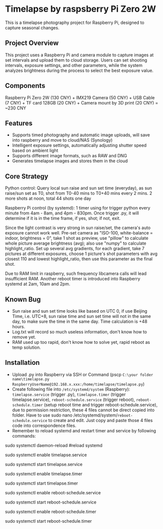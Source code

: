 # Timelapse by raspsberry Pi Zero 2W
This is a timelapse photography project for Raspberry Pi, designed to capture seasonal changes.

## Project Overview
This project uses a Raspberry Pi and camera module to capture images at set intervals and upload them to cloud storage. Users can set shooting intervals, exposure settings, and other parameters, while the system analyzes brightness during the process to select the best exposure value.

## Components
Raspberry Pi Zero 2W (130 CNY) + IMX219 Camera (50 CNY) + USB Cable (7 CNY) + TF card 128GB (20 CNY) + Camera mount by 3D print (20 CNY) = ~230 CNY

## Features
- Supports timed photography and automatic image uploads, will save into raspberry and move to cloud/NAS (Synology)
- Intelligent exposure settings, automatically adjusting shutter speed based on ambient light
- Supports different image formats, such as RAW and DNG
- Generates timelapse images and stores them in the cloud

## Core Strategy
Python control: Query local sun raise and sun set time (everyday), as sun raise/sun set as T0, shot from T0-40 mins to T0+40 mins every 2 mins. 2 more shots at noon, total 44 shots one day

Raspberry Pi control (by systemd): 1 timer using for trigger python every minute from 4am - 8am, and 4pm - 830pm. Once trigger .py, it will determine if it is in the time frame, if yes, shot; if not, exit.

Since the light contrast is very strong in sun raise/set, the camera's auto exposure cannot work well. Pre-set camera as "ISO-100, white-balance = indoor, brightness = 0", take 1 shot as preview, use "pillow" to calculate whole picture average brightness (avg); also use "numpy" to calculate highlight_ratio. Set up several avg gradients, for each gradient, take 7 pictures at different exposures, choose 1 picture's shot parameters with avg closest 110 and lowest highlight_ratio, then use this parameter as the final shot.

Due to RAM limit in raspberry, such frequency libcamera calls will lead insufficient RAM. Another reboot timer is introduced into Raspberry systemd at 2am, 10am and 2pm.

## Known Bug
- Sun raise and sun set time looks like based on UTC 0, if use Beijing Time, i.e. UTC+8, sun raise time and sun set time will not in the same day, to make sure the time in the same day. Time calculation is +48 hours.
- Log.txt will record so much useless information, don't know how to remove yet.
- RAM used up too rapid, don't know how to solve yet, rapid reboot as temp solution.

## Installation
- Upload .py into Raspberry via SSH or Command (pscp `C:\your folder name\timelapse.py RaspberryUserName@192.168.x.xxx:/home/timelapse/timelapse.py`)
- Create following file into `/etc/systemd/system` (Raspberry): `timelapse.service` (trigger .py), `timelapse.timer` (trigger timelapse.service), `reboot-schedule.service` (trigger reboot), `reboot-schedule.timer` (setup reboot time and trigger reboot-schedule.service), due to permission restriction, these 4 files cannot be direct copied into folder. Have to use sudo nano /etc/systemd/system/`reboot-schedule.service` to create and edit. Just copy and paste those 4 files code into correspondence files.
- Remember to reload systemd and restart timer and service by following commands:
  
sudo systemctl daemon-reload #reload systemd

sudo systemctl enable timelapse.service

sudo systemctl start timelapse.service

sudo systemctl enable timelapse.timer

sudo systemctl start timelapse.timer

sudo systemctl enable reboot-schedule.service

sudo systemctl start reboot-schedule.service

sudo systemctl enable reboot-schedule.timer

sudo systemctl start reboot-schedule.timer
